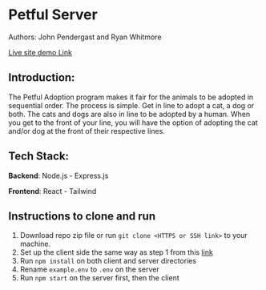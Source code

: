 # Petful Server

Authors: John Pendergast and Ryan Whitmore

[Live site demo Link]()

## Introduction:

The Petful Adoption program makes it fair for the animals to be adopted in sequential order.
The process is simple. Get in line to adopt a cat, a dog or both. The cats and dogs are also
in line to be adopted by a human. When you get to the front of your line, you will have the
option of adopting the cat and/or dog at the front of their respective lines.

## Tech Stack:

**Backend**: Node.js - Express.js

**Frontend**: React - Tailwind

## Instructions to clone and run

1. Download repo zip file or run `git clone <HTTPS or SSH link>` to your machine.
2. Set up the client side the same way as step 1 from this [link](https://github.com/Jpending/petful_client)
3. Run `npm install` on both client and server directories
4. Rename `example.env` to `.env` on the server
5. Run `npm start` on the server first, then the client
